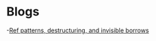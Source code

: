 # Blogs

-[Ref patterns, destructuring, and invisible borrows](https://medium.com/@robertgrosse/ref-patterns-destructuring-and-invisible-borrows-2f8ae6902656)